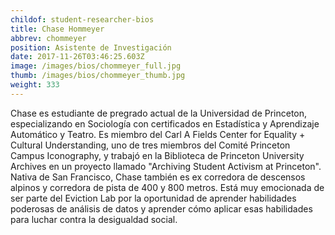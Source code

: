 ```yaml
---
childof: student-researcher-bios
title: Chase Hommeyer
abbrev: chommeyer
position: Asistente de Investigación
date: 2017-11-26T03:46:25.603Z
image: /images/bios/chommeyer_full.jpg
thumb: /images/bios/chommeyer_thumb.jpg
weight: 333
---
```

Chase es estudiante de pregrado actual de la Universidad de Princeton, especializando en Sociología con certificados en Estadística y Aprendizaje Automático y Teatro. Es miembro del Carl A Fields Center for Equality + Cultural Understanding, uno de tres miembros del Comité Princeton Campus Iconography, y trabajó en la Biblioteca de Princeton University Archives en un proyecto llamado "Archiving Student Activism at Princeton". Nativa de San Francisco, Chase también es ex corredora de descensos alpinos y corredora de pista de 400 y 800 metros. Está muy emocionada de ser parte del Eviction Lab por la oportunidad de aprender habilidades poderosas de análisis de datos y aprender cómo aplicar esas habilidades para luchar contra la desigualdad social.